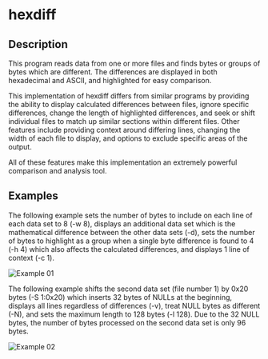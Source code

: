 # hexdiff

## Description

This program reads data from one or more files and finds bytes or groups of bytes which are different. The differences are displayed in both hexadecimal and ASCII, and highlighted for easy comparison.

This implementation of hexdiff differs from similar programs by providing the ability to display calculated differences between files, ignore specific differences, change the length of highlighted differences, and seek or shift individual files to match up similar sections within different files. Other features include providing context around differing lines, changing the width of each file to display, and options to exclude specific areas of the output.

All of these features make this implementation an extremely powerful comparison and analysis tool.

## Examples

The following example sets the number of bytes to include on each line of each data set to 8 (-w 8), displays an additional data set which is the mathematical difference between the other data sets (-d), sets the number of bytes to highlight as a group when a single byte difference is found to 4 (-h 4) which also affects the calculated differences, and displays 1 line of context (-c 1).

![Example 01](../extras/hexdiff-example-01.png?raw=true)

The following example shifts the second data set (file number 1) by 0x20 bytes (-S 1:0x20) which inserts 32 bytes of NULLs at the beginning, displays all lines regardless of differences (-v), treat NULL bytes as different (-N), and sets the maximum length to 128 bytes (-l 128). Due to the 32 NULL bytes, the number of bytes processed on the second data set is only 96 bytes.

![Example 02](../extras/hexdiff-example-02.png?raw=true)
